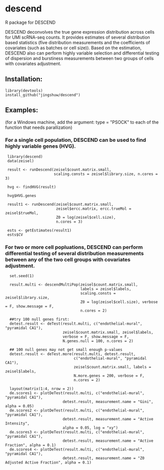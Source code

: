# descend

R package for DESCEND

DESCEND deconvolves the true gene expression distribution across cells for UMI scRNA-seq counts. It provides estimates of several distribution based statistics (five distribution measurements and the coefficients of covariates (such as batches or cell size)). Based on the estimation, DESCEND also can perform highly variable selection and differential testing of dispersion and burstiness measurements between two groups of cells with covariates adjustment.

## Installation:

```{r eval = F}
library(devtools)
install_github("jingshuw/descend")
```

## Examples:
(for a Windows machine, add the argument: type = "PSOCK" to each of the function that needs parallization)


### For a single cell population, DESCEND can be used to find highly variable genes (HVG).

```{r eval = F}
 library(descend)
 data(zeisel)

 result <- runDescend(zeisel$count.matrix.small, 
                      scaling.consts = zeisel$library.size, n.cores = 3)

 hvg <- findHVG(result)

 hvg$HVG.genes
```

```{r eval = F}
 result1 <- runDescend(zeisel$count.matrix.small, 
                       zeisel$ercc.matrix, ercc.trueMol = zeisel$trueMol,
                       Z0 = log(zeisel$cell.size),
                       n.cores = 3)
 
 ests <- getEstimates(result1)
 ests$CV
```

### For two or more cell popluations, DESCEND can perform differential testing of several distribution measurements between any of the two cell groups with covariates adjustment.

```{r eval = F}
  set.seed(1)

  result.multi <- descendMultiPop(zeisel$count.matrix.small,
                                  labels = zeisel$labels,
                                  scaling.consts = zeisel$library.size,
                                  Z0 = log(zeisel$cell.size), verbose = F, show.message = F,
                                  n.cores = 2)

  ##try 100 null genes first:
  detest.result <- deTest(result.multi, c("endothelial-mural", "pyramidal CA1"),
                          zeisel$count.matrix.small, zeisel$labels,
                          verbose = F, show.message = F,
                          N.genes.null = 100, n.cores = 2)
  
  ## 100 null genes may not get small enough p-values
  detest.result <- deTest.more(result.multi, detest.result, 
                               c("endothelial-mural", "pyramidal CA1"),
                               zeisel$count.matrix.small, labels = zeisel$labels, 
                               N.more.genes = 200, verbose = F, 
                               n.cores = 2)
  
  layout(matrix(1:4, nrow = 2))
  de.scores1 <- plotDeTest(result.multi, c("endothelial-mural", "pyramidal CA1"),
                          detest.result, measurement.name = "Gini", alpha = 0.05)
  de.scores2 <- plotDeTest(result.multi, c("endothelial-mural", "pyramidal CA1"),
                          detest.result, measurement.name = "Active Intensity", 
                          alpha = 0.05, log = "xy")
  de.scores3 <- plotDeTest(result.multi, c("endothelial-mural", "pyramidal CA1"),
                          detest.result, measurement.name = "Active Fraction", alpha = 0.1)
  de.scores4 <- plotDeTest(result.multi, c("endothelial-mural", "pyramidal CA1"),
                          detest.result, measurement.name = "Z0 Adjusted Active Fraction", alpha = 0.1)
```
